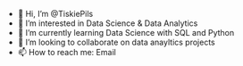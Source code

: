 - 👋 Hi, I’m @TiskiePils
- 👀 I’m interested in Data Science & Data Analytics
- 🌱 I’m currently learning Data Science with SQL and Python
- 💞️ I’m looking to collaborate on data anayltics projects
- 📫 How to reach me: Email

<!---
TiskiePils/TiskiePils is a ✨ special ✨ repository because its `README.md` (this file) appears on your GitHub profile.
You can click the Preview link to take a look at your changes.
--->
